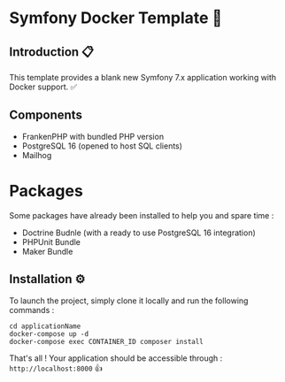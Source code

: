 # Symfony Docker Template 📑

## Introduction  📋

This template provides a blank new Symfony 7.x application working with Docker support. ✅

## Components

- FrankenPHP with bundled PHP version
- PostgreSQL 16 (opened to host SQL clients)
- Mailhog

# Packages

Some packages have already been installed to help you and spare time :
- Doctrine Budnle (with a ready to use PostgreSQL 16 integration)
- PHPUnit Bundle
- Maker Bundle

## Installation ⚙

To launch the project, simply clone it locally and run the following commands :

```shell
cd applicationName
docker-compose up -d
docker-compose exec CONTAINER_ID composer install
```

That's all ! Your application should be accessible through : `http://localhost:8000` 👍
